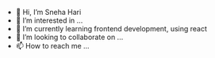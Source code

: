 - 👋 Hi, I’m Sneha Hari
- 👀 I’m interested in ...
- 🌱 I’m currently learning frontend development, using react
- 💞️ I’m looking to collaborate on ...
- 📫 How to reach me ...

<!---
sneha-hari15/sneha-hari15 is a ✨ special ✨ repository because its `README.md` (this file) appears on your GitHub profile.
You can click the Preview link to take a look at your changes.
--->

